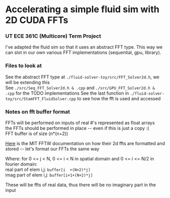 # Accelerating a simple fluid sim with 2D CUDA FFTs
### UT ECE 361C (Multicore) Term Project
I've adapted the fluid sim so that it uses an abstract FFT type. This way we can slot in our own various FFT implementations (sequential, gpu, library).    
### Files to look at
See the abstract FFT type at `./fluid-solver-toy/src/FFT_Solver2d.h`, we will be extending this      
See `./src/Seq_FFT_Solver2d.h & .cpp` and `./src/GPU_FFT_Solver2d.h & .cpp` for the TODO implementations
See the last function in `./fluid-solver-toy/src/StamFFT_FluidSolver.cpp` to see how the fft is used and accessed           

### Notes on fft buffer format
      
FFTs will be performed on inputs of real #'s represented as float arrays        
the FFTs should be performed in place -- even if this is just a copy :(        
FFT buffer is of size (n*(n+2))        
        
[Here](https://www.fftw.org/fftw3_doc/Multi_002dDimensional-DFTs-of-Real-Data.html) is the MIT FFTW documentation on how their 2d ffts are formatted and stored -- let's format our FFTs the same way        
          
Where: for 0 <= j < N, 0 <= i < N in spatial domain and 0 <= i <= N/2 in fourier domain:         
real part of elem i,j: `buffer[i  +(N+2)*j]`    
imag part of elem i,j: `buffer[i+1+(N+2)*j]`       
       
These will be ffts of real data, thus there will be no imaginary part in the input       
